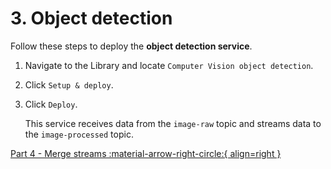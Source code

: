 # 3. Object detection

Follow these steps to deploy the **object detection service**.

1.  Navigate to the Library and locate `Computer Vision object detection`.

2.  Click `Setup & deploy`.

3.  Click `Deploy`.

    This service receives data from the `image-raw` topic and streams data to the `image-processed` topic.

[Part 4 - Merge streams :material-arrow-right-circle:{ align=right }](merge-streams.md)
